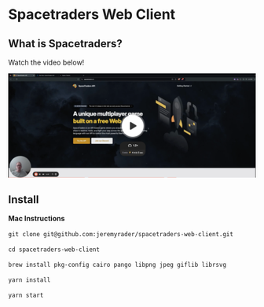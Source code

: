 # Spacetraders Web Client #

## What is Spacetraders? ##

Watch the video below!

[![Watch the video](recording_screenshot.png)](https://www.loom.com/share/f5b22f5249d94d138151f11e9d584cbe?sid=44653714-19b5-4b2f-95d0-357cef6e16f0)

## Install ##

**Mac Instructions**

`git clone git@github.com:jeremyrader/spacetraders-web-client.git`

`cd spacetraders-web-client`

`brew install pkg-config cairo pango libpng jpeg giflib librsvg`

`yarn install`

`yarn start`

